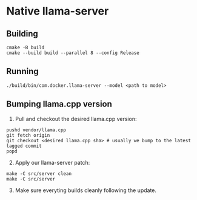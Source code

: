 # Native llama-server

## Building

    cmake -B build
    cmake --build build --parallel 8 --config Release

## Running

    ./build/bin/com.docker.llama-server --model <path to model>

## Bumping llama.cpp version

1. Pull and checkout the desired llama.cpp version:

```
pushd vendor/llama.cpp
git fetch origin
git checkout <desired llama.cpp sha> # usually we bump to the latest tagged commit
popd
```

2. Apply our llama-server patch:

```
make -C src/server clean
make -C src/server
```

3. Make sure everyting builds cleanly following the update.
